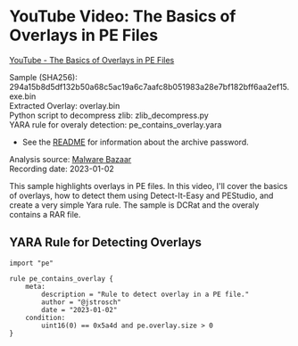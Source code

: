 # YouTube Video: The Basics of Overlays in PE Files

[YouTube - The Basics of Overlays in PE Files](https://youtu.be/pUjBJ4m7tUI)

Sample (SHA256): 294a15b8d5df132b50a68c5ac19a6c7aafc8b051983a28e7bf182bff6aa2ef15.exe.bin  
Extracted Overlay: overlay.bin  
Python script to decompress zlib: zlib_decompress.py  
YARA rule for overaly detection: pe_contains_overlay.yara  
   
* See the [README](https://github.com/jstrosch/malware-samples) for information about the archive password.  

Analysis source: [Malware Bazaar](https://bazaar.abuse.ch/browse.php?search=sha256%3A294a15b8d5df132b50a68c5ac19a6c7aafc8b051983a28e7bf182bff6aa2ef15)  
Recording date: 2023-01-02  

This sample highlights overlays in PE files. In this video, I'll cover the basics of overlays, how to detect them using Detect-It-Easy and PEStudio, and create a very simple Yara rule. The sample is DCRat and the overaly contains a RAR file.

## YARA Rule for Detecting Overlays
    import "pe"

    rule pe_contains_overlay {
        meta:
            description = "Rule to detect overlay in a PE file."
            author = "@jstrosch"
            date = "2023-01-02"
        condition:
            uint16(0) == 0x5a4d and pe.overlay.size > 0
    }